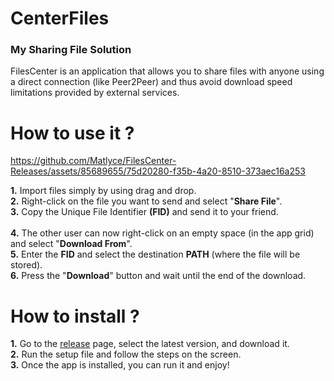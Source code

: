 # CenterFiles

### My Sharing File Solution

FilesCenter is an application that allows you to share files with anyone using a direct connection (like Peer2Peer) and thus avoid download speed limitations provided by external services.

# How to use it ?

https://github.com/Matlyce/FilesCenter-Releases/assets/85689655/75d20280-f35b-4a20-8510-373aec16a253

**1.** Import files simply by using drag and drop.<br>
**2.** Right-click on the file you want to send and select "**Share File**".<br>
**3.** Copy the Unique File Identifier **(FID)** and send it to your friend.<br><br>
**4.** The other user can now right-click on an empty space (in the app grid) and select "**Download From**".<br>
**5.** Enter the **FID** and select the destination **PATH** (where the file will be stored).<br>
**6.** Press the "**Download**" button and wait until the end of the download.<br>

# How to install ?

**1.** Go to the [release](https://github.com/Matlyce/FilesCenter-Releases/releases) page, select the latest version, and download it.<br>
**2.** Run the setup file and follow the steps on the screen.<br>
**3.** Once the app is installed, you can run it and enjoy!<br>
